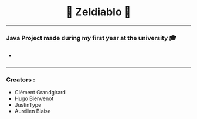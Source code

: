 <h1 align="center">👾 Zeldiablo 👾</h1>

<hr>

<h3 align="left">Java Project made during my first year at the university 🎓</h3>

- <h5 align="left">





<hr>
 
<h3 align="left">Creators :</h3>  
  
- Clément Grandgirard
- Hugo Bienvenot
- JustinType
- Aurélien Blaise
